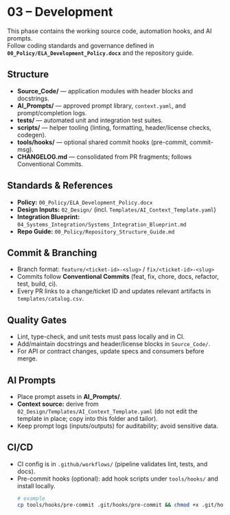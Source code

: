 # 03 – Development

This phase contains the working source code, automation hooks, and AI prompts.  
Follow coding standards and governance defined in **`00_Policy/ELA_Development_Policy.docx`** and the repository guide.

## Structure
- **Source_Code/** — application modules with header blocks and docstrings.
- **AI_Prompts/** — approved prompt library, `context.yaml`, and prompt/completion logs.
- **tests/** — automated unit and integration test suites.
- **scripts/** — helper tooling (linting, formatting, header/license checks, codegen).
- **tools/hooks/** — optional shared commit hooks (pre-commit, commit-msg).
- **CHANGELOG.md** — consolidated from PR fragments; follows Conventional Commits.

## Standards & References
- **Policy:** `00_Policy/ELA_Development_Policy.docx`
- **Design Inputs:** `02_Design/` (incl. `Templates/AI_Context_Template.yaml`)
- **Integration Blueprint:** `04_Systems_Integration/Systems_Integration_Blueprint.md`
- **Repo Guide:** `00_Policy/Repository_Structure_Guide.md`

## Commit & Branching
- Branch format: `feature/<ticket-id>-<slug>` / `fix/<ticket-id>-<slug>`
- Commits follow **Conventional Commits** (feat, fix, chore, docs, refactor, test, build, ci).
- Every PR links to a change/ticket ID and updates relevant artifacts in `templates/catalog.csv`.

## Quality Gates
- Lint, type-check, and unit tests must pass locally and in CI.
- Add/maintain docstrings and header/license blocks in `Source_Code/`.
- For API or contract changes, update specs and consumers before merge.

## AI Prompts
- Place prompt assets in **AI_Prompts/**.
- **Context source:** derive from `02_Design/Templates/AI_Context_Template.yaml` (do not edit the template in place; copy into this folder and tailor).
- Keep prompt logs (inputs/outputs) for auditability; avoid sensitive data.

## CI/CD
- CI config is in `.github/workflows/` (pipeline validates lint, tests, and docs).
- Pre-commit hooks (optional): add hook scripts under `tools/hooks/` and install locally.
  ```bash
  # example
  cp tools/hooks/pre-commit .git/hooks/pre-commit && chmod +x .git/hooks/pre-commit
